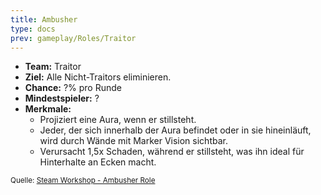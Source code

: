 ```yaml
---
title: Ambusher
type: docs
prev: gameplay/Roles/Traitor
---
```


- **Team:** Traitor
- **Ziel:** Alle Nicht-Traitors eliminieren.
- **Chance:** ?% pro Runde
- **Mindestspieler:** ?
- **Merkmale:**
  - Projiziert eine Aura, wenn er stillsteht.
  - Jeder, der sich innerhalb der Aura befindet oder in sie hineinläuft, wird durch Wände mit Marker Vision sichtbar.
  - Verursacht 1,5x Schaden, während er stillsteht, was ihn ideal für Hinterhalte an Ecken macht.

<small>Quelle: [Steam Workshop - Ambusher Role](https://steamcommunity.com/sharedfiles/filedetails/?id=3275225502)</small>
